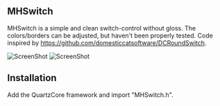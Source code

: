 MHSwitch
--------

MHSwitch is a simple and clean switch-control without gloss. The colors/borders can be adjusted, but haven't been properly tested. Code inspired by https://github.com/domesticcatsoftware/DCRoundSwitch.

![ScreenShot](https://raw.github.com/hwaxxer/MHSwitch/master/du.png)
![ScreenShot](https://raw.github.com/hwaxxer/MHSwitch/master/dv.png)


Installation
------------

Add the QuartzCore framework and import "MHSwitch.h". 

